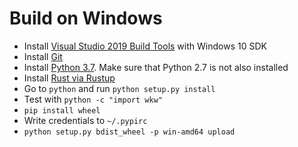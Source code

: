# Build on Windows

* Install [Visual Studio 2019 Build Tools](https://visualstudio.microsoft.com/downloads/#build-tools-for-visual-studio-2019) with Windows 10 SDK
* Install [Git](https://git-scm.com/download/win)
* Install [Python 3.7](https://www.python.org/ftp/python/3.7.4/python-3.7.4-amd64.exe). Make sure that Python 2.7 is not also installed
* Install [Rust via Rustup](https://static.rust-lang.org/rustup/dist/i686-pc-windows-gnu/rustup-init.exe)
* Go to `python` and run `python setup.py install`
* Test with `python -c "import wkw"`
* `pip install wheel`
* Write credentials to `~/.pypirc`
* `python setup.py bdist_wheel -p win-amd64 upload`
